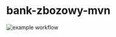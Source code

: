 # bank-zbozowy-mvn

![example workflow](https://github.com/alek48/bank-zbozowy-mvn/actions/workflows/ci.yml/badge.svg)
